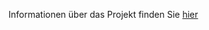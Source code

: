 Informationen über das Projekt finden Sie [hier](https://artdaten.ch/Dokumentation/Projektbeschreibung/)